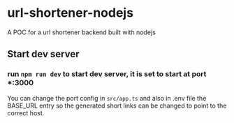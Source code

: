 # url-shortener-nodejs
A POC for a url shortener backend built with nodejs

## Start dev server

### run `npm run dev` to start dev server, it is set to start at port *:3000

You can change the port config in `src/app.ts` and also in .env file the BASE_URL entry so the generated short links can be changed to point to the correct host.